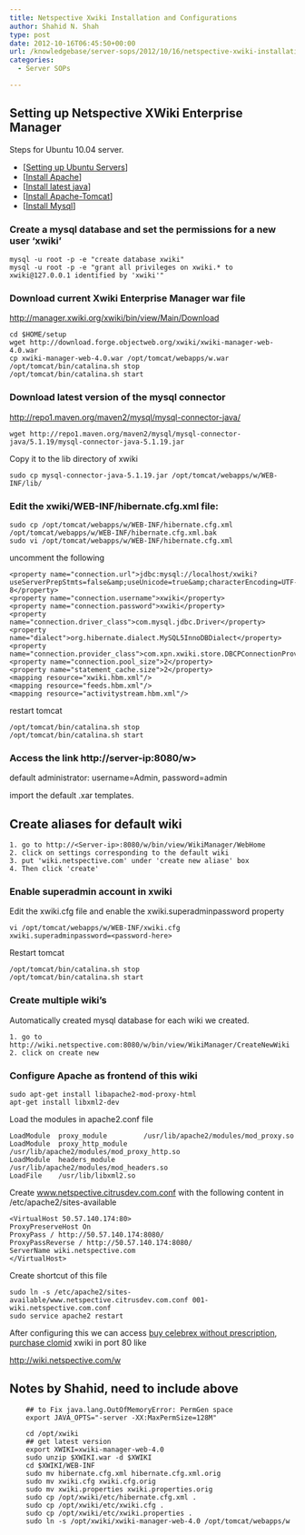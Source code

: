 ```yaml
---
title: Netspective Xwiki Installation and Configurations
author: Shahid N. Shah
type: post
date: 2012-10-16T06:45:50+00:00
url: /knowledgebase/server-sops/2012/10/16/netspective-xwiki-installation-and-configurations/
categories:
  - Server SOPs

---
```

## Setting up Netspective XWiki Enterprise Manager

Steps for Ubuntu 10.04 server.

  * [[Setting up Ubuntu Servers][1]]
  * [[Install Apache][2]]
  * [[Install latest java][3]]
  * [[Install Apache-Tomcat][4]]
  * [[Install Mysql][5]]

### Create a mysql database and set the permissions for a new user &#8216;xwiki&#8217;

    mysql -u root -p -e "create database xwiki"
    mysql -u root -p -e "grant all privileges on xwiki.* to xwiki@127.0.0.1 identified by 'xwiki'"
    

### Download current Xwiki Enterprise Manager war file

http://manager.xwiki.org/xwiki/bin/view/Main/Download

    cd $HOME/setup
    wget http://download.forge.objectweb.org/xwiki/xwiki-manager-web-4.0.war
    cp xwiki-manager-web-4.0.war /opt/tomcat/webapps/w.war
    /opt/tomcat/bin/catalina.sh stop
    /opt/tomcat/bin/catalina.sh start
    

### Download latest version of the mysql connector

http://repo1.maven.org/maven2/mysql/mysql-connector-java/

    wget http://repo1.maven.org/maven2/mysql/mysql-connector-java/5.1.19/mysql-connector-java-5.1.19.jar
    

Copy it to the lib directory of xwiki

    sudo cp mysql-connector-java-5.1.19.jar /opt/tomcat/webapps/w/WEB-INF/lib/
    

### Edit the xwiki/WEB-INF/hibernate.cfg.xml file:

    sudo cp /opt/tomcat/webapps/w/WEB-INF/hibernate.cfg.xml /opt/tomcat/webapps/w/WEB-INF/hibernate.cfg.xml.bak
    sudo vi /opt/tomcat/webapps/w/WEB-INF/hibernate.cfg.xml
    

uncomment the following

    <property name="connection.url">jdbc:mysql://localhost/xwiki?useServerPrepStmts=false&amp;useUnicode=true&amp;characterEncoding=UTF-8</property>
    <property name="connection.username">xwiki</property>
    <property name="connection.password">xwiki</property>
    <property name="connection.driver_class">com.mysql.jdbc.Driver</property>
    <property name="dialect">org.hibernate.dialect.MySQL5InnoDBDialect</property>
    <property name="connection.provider_class">com.xpn.xwiki.store.DBCPConnectionProvider</property>
    <property name="connection.pool_size">2</property>
    <property name="statement_cache.size">2</property>
    <mapping resource="xwiki.hbm.xml"/>
    <mapping resource="feeds.hbm.xml"/>
    <mapping resource="activitystream.hbm.xml"/>
    

restart tomcat

    /opt/tomcat/bin/catalina.sh stop
    /opt/tomcat/bin/catalina.sh start
    

### Access the link http://server-ip:8080/w>

default administrator: username=Admin, password=admin

import the default .xar templates.

## Create aliases for default wiki

    1. go to http://<Server-ip>:8080/w/bin/view/WikiManager/WebHome
    2. click on settings corresponding to the default wiki
    3. put 'wiki.netspective.com' under 'create new aliase' box
    4. Then click 'create'
    

### Enable superadmin account in xwiki

Edit the xwiki.cfg file and enable the xwiki.superadminpassword property

    vi /opt/tomcat/webapps/w/WEB-INF/xwiki.cfg
    xwiki.superadminpassword=<password-here>
    

Restart tomcat

    /opt/tomcat/bin/catalina.sh stop
    /opt/tomcat/bin/catalina.sh start
    

### Create multiple wiki&#8217;s

Automatically created mysql database for each wiki we created.

    1. go to http://wiki.netspective.com:8080/w/bin/view/WikiManager/CreateNewWiki
    2. click on create new
    

### Configure Apache as frontend of this wiki

    sudo apt-get install libapache2-mod-proxy-html
    apt-get install libxml2-dev
    

Load the modules in apache2.conf file

    LoadModule  proxy_module         /usr/lib/apache2/modules/mod_proxy.so
    LoadModule  proxy_http_module    /usr/lib/apache2/modules/mod_proxy_http.so
    LoadModule  headers_module       /usr/lib/apache2/modules/mod_headers.so
    LoadFile    /usr/lib/libxml2.so
    

Create www.netspective.citrusdev.com.conf with the following content in /etc/apache2/sites-available

    <VirtualHost 50.57.140.174:80>
    ProxyPreserveHost On
    ProxyPass / http://50.57.140.174:8080/
    ProxyPassReverse / http://50.57.140.174:8080/
    ServerName wiki.netspective.com
    </VirtualHost>
    

Create shortcut of this file

    sudo ln -s /etc/apache2/sites-available/www.netspective.citrusdev.com.conf 001-wiki.netspective.com.conf
    sudo service apache2 restart
    

After configuring this we can access [buy celebrex without prescription][6], [purchase clomid][7] xwiki in port 80 like
  
http://wiki.netspective.com/w

## Notes by Shahid, need to include above

        ## to Fix java.lang.OutOfMemoryError: PermGen space
        export JAVA_OPTS="-server -XX:MaxPermSize=128M"
    
        cd /opt/xwiki 
        ## get latest version
        export XWIKI=xwiki-manager-web-4.0
        sudo unzip $XWIKI.war -d $XWIKI
        cd $XWIKI/WEB-INF
        sudo mv hibernate.cfg.xml hibernate.cfg.xml.orig
        sudo mv xwiki.cfg xwiki.cfg.orig
        sudo mv xwiki.properties xwiki.properties.orig
        sudo cp /opt/xwiki/etc/hibernate.cfg.xml .
        sudo cp /opt/xwiki/etc/xwiki.cfg .
        sudo cp /opt/xwiki/etc/xwiki.properties .
        sudo ln -s /opt/xwiki/xwiki-manager-web-4.0 /opt/tomcat/webapps/w

 [1]: https://www.netspective.com/knowledgebase/it-infrastructure-sops/2012/09/25/sop-for-setting-up-ubuntu-servers/
 [2]: https://www.netspective.com/knowledgebase/it-infrastructure-sops/2012/09/25/setting-up-apache-httpd-server/
 [3]: https://www.netspective.com/knowledgebase/it-infrastructure-sops/2012/09/25/setting-up-java/
 [4]: www.netspective.citrusdev.com/knowledgebase/it-infrastructure-sops/2012/09/25/setting-up-apache-tomcat/
 [5]: https://www.netspective.com/knowledgebase/it-infrastructure-sops/2012/09/25/setting-up-mysql-server/
 [6]: https://pills24h.com/buy-celebrex-online-without-prescription/
 [7]: http://prestige-pharmacy.com/buy-clomid-online/